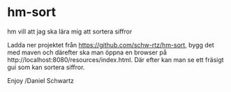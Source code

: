 # hm-sort
hm vill att jag ska lära mig att sortera siffror

Ladda ner projektet från https://github.com/schw-rtz/hm-sort, bygg det med maven och därefter ska man öppna en browser på http://localhost:8080/resources/index.html. Där efter kan man se ett fräsigt gui som kan sortera siffror.

Enjoy
/Daniel Schwartz
